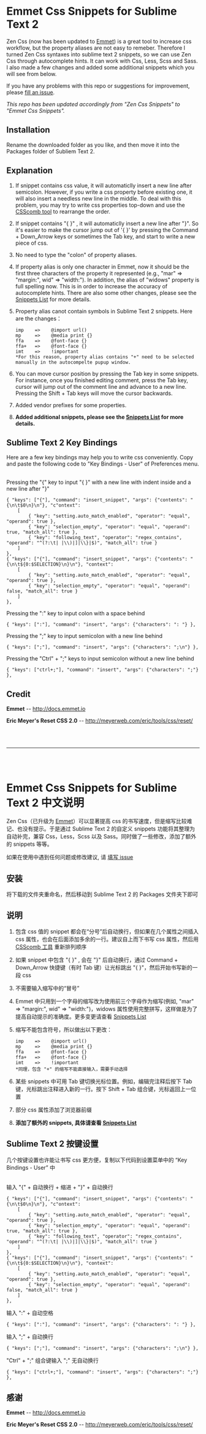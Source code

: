 # Emmet Css Snippets for Sublime Text 2

Zen Css (now has been updated to [Emmet](http://docs.emmet.io)) is a great tool to increase css workflow, but the property aliases are not easy to remeber. Therefore I turned Zen Css syntaxes into sublime text 2 snippets, so we can use Zen Css through autocomplete hints. It can work with Css, Less, Scss and Sass. I also made a few changes and added some additional snippets which you will see from below.

If you have any problems with this repo or suggestions for improvement, please [fill an issue](https://github.com/P233/Emmet-Css-Snippets-for-Sublime-Text-2/issues).

*This repo has been updated accordingly from "Zen Css Snippets" to "Emmet Css Snippets".*

## Installation
Rename the downloaded folder as you like, and then move it into the Packages folder of Subliem Text 2.


## Explanation
1. If snippet contains css value, it will automaticlly insert a new line after semicolon. However, if you write a css property before existing one, it will also insert a needless new line in the middle. To deal with this problem, you may try to write css properties top-down and use the [CSScomb tool](http://csscomb.com) to rearrange the order.

2. If snippet contains "{ }" , it will automaticlly insert a new line after "}". So it's easier to make the cursor jump out of '{ }' by pressing the Command + Down_Arrow keys or sometimes the Tab key, and start to write a new piece of css.

3. No need to type the "colon" of property aliases.

4. If property alias is only one character in Emmet, now it should be the first three characters of the property it represented (e.g., "mar" => "margin:", wid" => "width:"). In addition, the alias of "widows" property is full spelling now. This is in order to increase the accuracy of autocomplete hints. There are also some other changes, please see the [Snippets List](https://github.com/P233/Emmet-Css-Snippets-for-Sublime-Text-2/blob/master/Snippets%20List.md) for more details.

5. Property alias canot contain symbols in Sublime Text 2 snippets. Here are the changes：

	```
	imp    =>    @import url()
	mp     =>    @media print {}
	ffa    =>    @font-face {}
	ffa+   =>    @font-face {}
	imt    =>    !important
	*For this reason, property alias contains "+" need to be selected manually in the autocompelte pupup window.
	```

6. You can move cursor position by pressing the Tab key in some snippets. For instance, once you finished editing comment, press the Tab key, cursor will jump out of the comment line and advance to a new line. Pressing the Shift + Tab keys will move the cursor backwards.

7. Added vendor prefixes for some properties. 

8. **Added additional snippets, please see the [Snippets List](https://github.com/P233/Emmet-Css-Snippets-for-Sublime-Text-2/blob/master/Snippets%20List.md) for more details.**



## Sublime Text 2 Key Bindings
Here are a few key bindings may help you to write css conveniently. Copy and paste the following code to "Key Bindings - User" of Preferences menu.

<br>
Pressing the "{" key to input "{ }" with a new line with indent inside and a new line after "}"

```
{ "keys": ["{"], "command": "insert_snippet", "args": {"contents": " {\n\t$0\n}\n"}, "c"ontext":
    [
        { "key": "setting.auto_match_enabled", "operator": "equal", "operand": true },
        { "key": "selection_empty", "operator": "equal", "operand": true, "match_all": true },
        { "key": "following_text", "operator": "regex_contains", "operand": "^(?:\t| |\\)|]|\\}|$)", "match_all": true }
    ]
},
{ "keys": ["{"], "command": "insert_snippet", "args": {"contents": " {\n\t${0:$SELECTION}\n}\n"}, "context":
    [
        { "key": "setting.auto_match_enabled", "operator": "equal", "operand": true },
        { "key": "selection_empty", "operator": "equal", "operand": false, "match_all": true }
    ]
},
```

Pressing the ":" key to input colon with a space behind

```
{ "keys": [":"], "command": "insert", "args": {"characters": ": "} },
```

Pressing the ";" key to input semicolon with a new line behind

```
{ "keys": [";"], "command": "insert", "args": {"characters": ";\n"} },
```

Pressing the "Ctrl" + ";" keys to input semicolon without a new line behind

```
{ "keys": ["ctrl+;"], "command": "insert", "args": {"characters": ";"} },
```

## Credit
**Emmet** -- http://docs.emmet.io

**Eric Meyer's Reset CSS 2.0** -- http://meyerweb.com/eric/tools/css/reset/

<br/><br/>

---

<br/><br/>
# Emmet Css Snippets for Sublime Text 2 中文说明

Zen Css（已升级为 [Emmet](http://docs.emmet.io)）可以显著提高 css 的书写速度，但是缩写比较难记、也没有提示。于是通过 Sublime Text 2 的自定义 snippets 功能将其整理为自动补完，兼容 Css，Less，Scss 以及 Sass。同时做了一些修改，添加了额外的 snippets 等等。

如果在使用中遇到任何问题或修改建议, 请 [填写 issue](https://github.com/P233/Emmet-Css-Snippets-for-Sublime-Text-2/issues)

## 安装
将下载的文件夹重命名，然后移动到 Sublime Text 2 的 Packages 文件夹下即可


## 说明
1. 包含 css 值的 snippet 都会在“分号”后自动换行，但如果在几个属性之间插入 css 属性，也会在后面添加多余的一行。建议自上而下书写 css 属性，然后用 [CSScomb 工具](http://csscomb.com) 重新排列顺序

2. 如果 snippet 中包含 "{ }" , 会在 "}" 后自动换行，通过 Command + Down_Arrow 快捷键（有时 Tab 键）让光标跳出 "{ }"，然后开始书写新的一段 css

3. 不需要输入缩写中的“冒号”

4. Emmet 中只用到一个字母的缩写改为使用前三个字母作为缩写(例如, "mar" => "margin:", wid" => "width:")，widows 属性使用完整拼写，这样做是为了提高自动提示的准确度。更多变更请查看 [Snippets List](https://github.com/P233/Emmet-Css-Snippets-for-Sublime-Text-2/blob/master/Snippets%20List.md)

5. 缩写不能包含符号，所以做出以下更改：

	```
	imp    =>    @import url()
	mp     =>    @media print {}
	ffa    =>    @font-face {}
	ffa+   =>    @font-face {}
	imt    =>    !important
	*同理，包含 "+" 的缩写不能直接输入，需要手动选择
	```

6. 某些 snippets 中可用 Tab 键切换光标位置。例如，编辑完注释后按下 Tab 键，光标跳出注释进入新的一行。按下 Shift + Tab 组合键，光标返回上一位置

7. 部分 css 属性添加了浏览器前缀

8. **添加了额外的 snippets, 具体请查看 [Snippets List](https://github.com/P233/Emmet-Css-Snippets-for-Sublime-Text-2/blob/master/Snippets%20List.md)**



## Sublime Text 2 按键设置
几个按键设置也许能让书写 css 更方便，复制以下代码到设置菜单中的 “Key Bindings - User” 中

<br>
输入 "{" + 自动换行 + 缩进 + "}" + 自动换行

```
{ "keys": ["{"], "command": "insert_snippet", "args": {"contents": " {\n\t$0\n}\n"}, "c"ontext":
    [
        { "key": "setting.auto_match_enabled", "operator": "equal", "operand": true },
        { "key": "selection_empty", "operator": "equal", "operand": true, "match_all": true },
        { "key": "following_text", "operator": "regex_contains", "operand": "^(?:\t| |\\)|]|\\}|$)", "match_all": true }
    ]
},
{ "keys": ["{"], "command": "insert_snippet", "args": {"contents": " {\n\t${0:$SELECTION}\n}\n"}, "context":
    [
        { "key": "setting.auto_match_enabled", "operator": "equal", "operand": true },
        { "key": "selection_empty", "operator": "equal", "operand": false, "match_all": true }
    ]
},
```

输入 ":" + 自动空格

```
{ "keys": [":"], "command": "insert", "args": {"characters": ": "} },
```

输入 ";" + 自动换行

```
{ "keys": [";"], "command": "insert", "args": {"characters": ";\n"} },
```

"Ctrl" + ";" 组合键输入 ";" 无自动换行

```
{ "keys": ["ctrl+;"], "command": "insert", "args": {"characters": ";"} },
```

## 感谢
**Emmet** -- http://docs.emmet.io

**Eric Meyer's Reset CSS 2.0** -- http://meyerweb.com/eric/tools/css/reset/